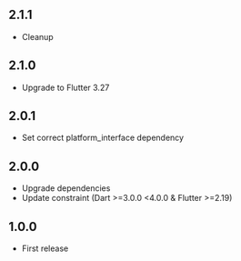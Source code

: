 ## 2.1.1

* Cleanup

## 2.1.0

* Upgrade to Flutter 3.27

## 2.0.1

* Set correct platform_interface dependency

## 2.0.0

* Upgrade dependencies
* Update constraint (Dart >=3.0.0 <4.0.0 & Flutter >=2.19) 

## 1.0.0

* First release
